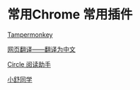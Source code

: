 # 常用Chrome 常用插件

[Tampermonkey](https://www.tampermonkey.net/?ext=dhdg&locale=zh)

[网页翻译——翻译为中文](https://greasyfork.org/zh-CN/scripts/424966-%E7%BD%91%E9%A1%B5%E7%BF%BB%E8%AF%91-%E7%BF%BB%E8%AF%91%E4%B8%BA%E4%B8%AD%E6%96%87)

[Circle 阅读助手](http://circlereader.com/)

[小舒同学](https://xiaoshu.app/)

